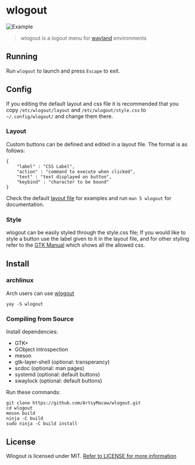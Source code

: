 # wlogout
![Example](example.png)
> wlogout is a logout menu for [wayland](https://wayland.freedesktop.org/) environments
## Running
Run `wlogout` to launch and press `Escape` to exit.
## Config
If you editing the default layout and css file it is recommended that you copy `/etc/wlogout/layout` and `/etc/wlogout/style.css` to `~/.config/wlogout/` and change them there.
### Layout
Custom buttons can be defined and edited in a layout file. The format is as follows:
```
{
    "label" : "CSS Label",
    "action" : "command to execute when clicked",
    "text" : "text displayed on button",
    "keybind" : "character to be bound"
}
```
Check the default [layout file](layout) for examples and run `man 5 wlogout` for documentation.
### Style
wlogout can be easily styled through the style.css file; If you would like to style a button use the label given to it in the layout file, and for other styling refer to the [GTK Manual](https://developer.gnome.org/gtk3/stable/chap-css-properties.html) which shows all the allowed css.
## Install
### archlinux
Arch users can use [wlogout](https://aur.archlinux.org/packages/wlogout/)
```
yay -S wlogout
```
### Compiling from Source
Install dependencies:
* GTK+ 
* GObject introspection
* meson
* gtk-layer-shell (optional: transperancy)
* scdoc (optional: man pages)
* systemd (optional: default buttons)
* swaylock (optional: default buttons)

Run these commands:
```
git clone https://github.com/ArtsyMacaw/wlogout.git
cd wlogout
meson build
ninja -C build
sudo ninja -C build install
```
## License
Wlogout is licensed under MIT. [Refer to LICENSE for more information](LICENSE)
